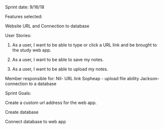 Sprint date: 9/16/18

Features selected:

Website URL and Connection to database 


User Stories:


1. As a user, I want to be able to type or click a URL link and be brought to the study web app.

2. As a user, I want to be able to save my notes.

3. As a user, I want to be able to upload my notes. 




Member responsible for:
Nil- URL link
Sopheap - upload file ability 
Jackson- connection to a database

Sprint Goals:

Create a custom url address for the web app.

Create database

Connect database to web app
